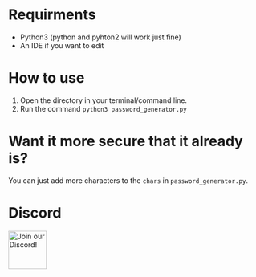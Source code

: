 # Requirments
* Python3 (python and pyhton2 will work just fine)
* An IDE if you want to edit

# How to use
1. Open the directory in your terminal/command line.
2. Run the command `python3 password_generator.py`

# Want it more secure that it already is?
You can just add more characters to the `chars` in `password_generator.py`.

# Discord
<div align="left">
    <a target="_blank" href="https://discord.gg/46HQ9rJ" title="Join our Discord!">
        <img  src="https://discordapp.com/api/guilds/713125432618385500/widget.png?style=banner2" height="76px" draggable="false" alt="Join our Discord!">
    </a>
</div>
